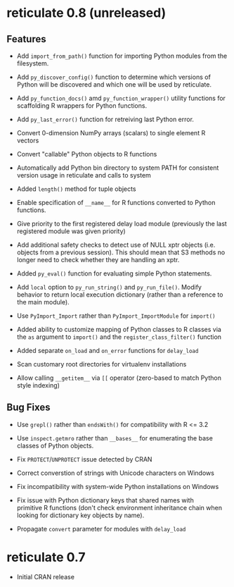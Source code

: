 
# reticulate 0.8 (unreleased)

## Features

- Add `import_from_path()` function for importing Python modules from 
  the filesystem.

- Add `py_discover_config()` function to determine which versions of Python 
  will be discovered and which one will be used by reticulate.

- Add `py_function_docs()` amd `py_function_wrapper()` utility functions for 
  scaffolding R wrappers for Python functions.

- Add `py_last_error()` function for retreiving last Python error.

- Convert 0-dimension NumPy arrays (scalars) to single element R vectors 

- Convert "callable" Python objects to R functions

- Automatically add Python bin directory to system PATH for consistent
  version usage in reticulate and calls to system
  
- Added `length()` method for tuple objects

- Enable specification of `__name__` for R functions converted to
  Python functions.
  
- Give priority to the first registered delay load module (previously 
  the last registered module was given priority)
  
- Add additional safety checks to detect use of NULL xptr objects 
  (i.e. objects from a previous session). This should mean that S3
  methods no longer need to check whether they are handling an xptr.
  
- Added `py_eval()` function for evaluating simple Python statements.

- Add `local` option to `py_run_string()` and `py_run_file()`. Modify
  behavior to return local execution dictionary (rather than a reference
  to the main module).
  
- Use `PyImport_Import` rather than `PyImport_ImportModule` for `import()`

- Added ability to customize mapping of Python classes to R classes via
  the `as` argument to `import()` and the `register_class_filter()` function
  
- Added separate `on_load` and `on_error` functions for `delay_load`

- Scan customary root directories for virtualenv installations

- Allow calling `__getitem__` via `[[` operator (zero-based to match 
  Python style indexing)

## Bug Fixes

- Use `grepl()` rather than `endsWith()` for compatibility with R <= 3.2

- Use `inspect.getmro` rather than `__bases__` for enumerating the base classes
  of Python objects.

- Fix `PROTECT`/`UNPROTECT` issue detected by CRAN 

- Correct converstion of strings with Unicode characters on Windows
  
- Fix incompatibility with system-wide Python installations on Windows

- Fix issue with Python dictionary keys that shared names with  
  primitive R functions (don't check environment inheritance chain
  when looking for dictionary key objects by name).
  
- Propagate `convert` parameter for modules with `delay_load`

  
# reticulate 0.7

- Initial CRAN release


